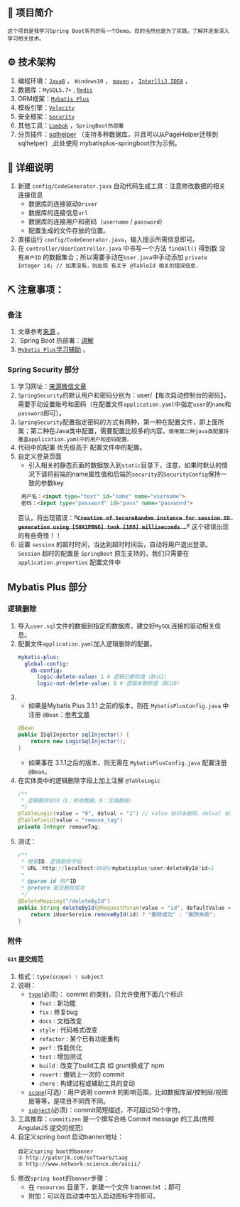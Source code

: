 ## 🐅 项目简介
    这个项目是我学习Spring Boot系列的有一个Demo。目的当然也是为了实践。了解并逐渐深入学习相关技术。

## ⚙ 技术架构
1. 编程环境：[`Java8`](https://www.oracle.com/java/technologies/javase-jdk8-downloads.html) ， `Windows10` ，
[`maven`](https://mvnrepository.com/) ，
[`InterlliJ IDEA`](https://www.jetbrains.com/) ，
2. 数据库：`MySQL5.7+` , [`Redis`](https://redis.io/) 
3. ORM框架：[`Mybatis Plus`](https://mp.baomidou.com/) 
4. 模板引擎：[`Velocity`](http://velocity.apache.org/) 
5. 安全框架：[`Security`](https://spring.io/projects/spring-security) 
6. 其他工具：[`Lombok`](https://projectlombok.org/) ，`SpringBoot热部署`
7. 分页插件：[sqlhelper](https://fangjinuo.gitee.io/docs/sqlhelper-pagination.html#sqlhelper_mybatisplus_springboot
) （支持多种数据库，并且可以从PageHelper迁移到sqlhelper）,此处使用 mybatisplus-springboot作为示例。

## 🦁 详细说明
1. 新建 `config/CodeGenerator.java` 自动代码生成工具：注意修改数据的相关连接信息
    * 数据库的连接驱动`Driver`
    * 数据库的连接信息`url`
    * 数据库的连接用户和密码（`username` / `password`）
    * 配置生成的文件存放的位置。
2. 直接运行 `config/CodeGenerator.java`，输入提示所需信息即可。
3. 在 `controller/UserController.java` 中书写一个方法 `findAll()` 得到数 没有`用户ID` 的数据集合；所以需要手动在`User.java`中手动添加
`private Integer id; // 如果没有，则出现 有关于 @TableId 相关的错误信息.`

## ⛏ 注意事项：
### 备注
1. 文章参考[来源](https://www.toutiao.com/i6691534609064133132/) 。
2. `Spring Boot 热部署：[讲解](https://blog.csdn.net/chachapaofan/article/details/88697452)
3. [`Mybatis Plus`学习辅助](https://www.jianshu.com/p/1bbddc36b63b) 。

### Spring Security 部分
1. 学习网址：[来源微信文章](https://mp.weixin.qq.com/s?__biz=MzIxNjA5MTM2MA==&mid=2652437103&idx=1&sn=6b23ebf9f026dd087060ed49febc3d60&chksm=8c6205e0bb158cf6051858c5b6c8de6b049c1b2dc8099e02fcc71849b605ce74255363249b7b&scene=126&sessionid=1588736498&key=1fb1a3c108c4a26c9b39d05af79bfee5b3aab9c0897d4e327a48e943c72fa8b0f3948d956b8da80c8db2d8a7a7eb9019a44fee8b1232381a4bb6f7adca89997cecf0b424663e0f7cfa0d934d87d4e38a&ascene=1&uin=MjEyNzQ5NDYzNw%3D%3D&devicetype=Windows+10+x64&version=62090070&lang=zh_CN&exportkey=A5HTPc3MKfCWoFZcTcsNyQE%3D&pass_ticket=64zAAlv%2FhSW%2BbF9r1X7BWLvqZmYwkDa9yUJ33rXZNYBvnif%2Fi2NWSjeXHX0WNPNs)
2. `SpringSecurity`的默认用户和密码分别为：user/【每次启动控制台的密码】，需要手动设置账号和密码（在配置文件`application.yaml`中指定`user`的`name`和`password`即可）。
3. `SpringSecurity`配置指定密码的方式有两种，第一种在配置文件，即上面所属；第二种在Java类中配置，需要配置比较多的内容。`使用第二种java类配置将覆盖application.yaml中的用户和密码配置`.
4. 代码中的配置 优先级高于 配置文件中的配置。
5. 自定义登录页面
    * 引入相关的静态页面的数据放入到`static`目录下，注意，如果时默认的情况下请将前端的name属性值和后端的`security`的`SecurityConfig`保持一致的参数key
    ```html
     用户名：<input type="text" id="name" name="username">
     密码：<input type="password" id="pass" name="password">
    ```
   否认，将出现错误：**~~“`Creation of SecureRandom instance for session ID generation using [SHA1PRNG] took [188] milliseconds
   .`”~~** 这个错误出现的有些奇怪！！
6. 设置 `session` 的超时时间，当达到超时时间后，自动将用户退出登录。`Session` 超时的配置是 `SpringBoot` 原生支持的，我们只需要在 `application.properties` 配置文件中

## Mybatis Plus 部分
### 逻辑删除
1. 导入`user.sql`文件的数据到指定的数据库，建立好`MySQL`连接的驱动相关信息。
2. 配置文件`application.yaml`加入逻辑删除的配置。
    ```yaml
    mybatis-plus:
      global-config:
        db-config:
          logic-delete-value: 1 # 逻辑已删除值（默认1）
          logic-not-delete-value: 0 # 逻辑未删除值（默认0）
    ```
3. * 如果是Mybatis Plus 3.1.1 之前的版本，则在 `MybatisPlusConfig.java` 中注册 `@Bean`：[参考文章](https://www.cnblogs.com/grocivey/p/10344592.html)
    ```java
    @Bean
    public ISqlInjector sqlInjector() {
        return new LogicSqlInjector();
    }
    ```
   * 如果事在 3.1.1之后的版本，则无需在 `MybatisPlusConfig.java` 配置注册 `@Bean`。
4. 在实体类中的逻辑删除字段上加上注解 `@TableLogic`
    ```java
    /**
     * 逻辑删除标识（1：有效数据，0：无效数据）
     */
    @TableLogic(value = "0", delval = "1") // value 标识未删除，delval 标识删除了（双重保证，注意全局也配置，需要保持一致性）
    @TableField(value = "remove_tag")
    private Integer removeTag;
    ```
5. 测试：
    ```java
    /**
     * 根据ID，逻辑删除字段
     * URL：http://localhost:8989/mybatisplus/user/deleteById?id=1
     *
     * @param id 用户ID
     * @return 是否删除成功
     */
    @DeleteMapping("/deleteById")
    public String deleteById(@RequestParam(value = "id", defaultValue = "1L") Long id) {
        return iUserService.removeById(id) ? "删除成功" : "删除失败";
    }
    ```

### 附件
#### `Git` 提交规范
1. 格式：`type(scope) : subject`
2. 说明：
    * [`type`]()(必须)： commit 的类别，只允许使用下面几个标识
        - `feat` : 新功能
        - `fix` : 修复bug
        - `docs` : 文档改变
        - `style` : 代码格式改变
        - `refactor` : 某个已有功能重构
        - `perf` : 性能优化
        - `test` : 增加测试
        - `build` : 改变了build工具 如 grunt换成了 npm
        - `revert` : 撤销上一次的 commit
        - `chore` : 构建过程或辅助工具的变动
    * [`scope`]()(可选)：用户说明 commit 的影响范围，比如数据库层/控制层/视图层等等，是项目不同而不同。
    * [`subject`]()(必须)：commit简短描述，不可超过50个字符。
3. 工具推荐：`commitizen` 是一个撰写合格 Commit message 的工具(依照 AngularJS 提交的规范)
4. 自定义spring boot 启动banner地址：
    ```text
    自定义spring boot的banner
    ① http://patorjk.com/software/taag
    ② http://www.network-science.de/ascii/
    ```
5. 修改`spring boot`的`banner`步骤：
    * 在 `resources` 目录下，新建一个文件 banner.txt ；即可
    * 附加：可以在启动类中加入启动图标字符即可。
